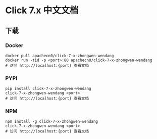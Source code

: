 # Click 7.x 中文文档

## 下载

### Docker

```
docker pull apachecn0/click-7-x-zhongwen-wendang
docker run -tid -p <port>:80 apachecn0/click-7-x-zhongwen-wendang
# 访问 http://localhost:{port} 查看文档
```

### PYPI

```
pip install click-7-x-zhongwen-wendang
click-7-x-zhongwen-wendang <port>
# 访问 http://localhost:{port} 查看文档
```

### NPM

```
npm install -g click-7-x-zhongwen-wendang
click-7-x-zhongwen-wendang <port>
# 访问 http://localhost:{port} 查看文档
```